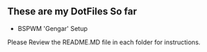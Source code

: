 ## These are my DotFiles So far ##
*  BSPWM 'Gengar' Setup

Please Review the README.MD file in each folder for instructions.
